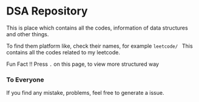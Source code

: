 # DSA Repository

This is place which contains all the codes, information of data structures and other things.

To find them platform like, check their names, for example 
`leetcode/ `
This contains all the codes related to my leetcode.

Fun Fact !!
Press `.` on this page, to view more structured way

### To Everyone 

If you find any mistake, problems, feel free to generate a issue.

